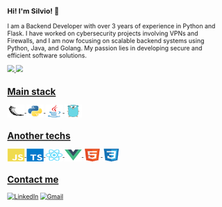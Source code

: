 ### Hi! I'm Silvio! 👋

I am a Backend Developer with over 3 years of experience in Python and Flask. I have worked on cybersecurity projects involving VPNs and Firewalls, and I am now focusing on scalable backend systems using Python, Java, and Golang. My passion lies in developing secure and efficient software solutions.


<div>
  <a href="https://github.com/silviorneto">
  <img height="200em" src="https://github-readme-stats.vercel.app/api?username=silviorneto&show_icons=true&theme=dark&include_all_commits=true&count_private=true"/>
  <img height="200em" src="https://github-readme-stats.vercel.app/api/top-langs/?username=silviorneto&layout=compact&langs_count=10&theme=dark"/>
</div>

## Main stack
<div style="display: inline_block">
  <img align="center" height="30" width="40" src="https://raw.githubusercontent.com/devicons/devicon/master/icons/flask/flask-original.svg" alt="Flask">
  <img align="center" height="30" width="40" src="https://raw.githubusercontent.com/devicons/devicon/master/icons/python/python-original.svg" alt="Python">
  <img align="center" height="30" width="40" src="https://raw.githubusercontent.com/devicons/devicon/master/icons/java/java-original.svg" alt="Java 11">
  <img align="center" height="30" width="40" src="https://raw.githubusercontent.com/devicons/devicon/master/icons/go/go-original.svg" alt="Golang">

## Another techs
</div>
  <img align="center" height="30" width="40" src="https://raw.githubusercontent.com/devicons/devicon/master/icons/javascript/javascript-plain.svg" alt="Javascript">
  <img align="center" height="30" width="40" src="https://raw.githubusercontent.com/devicons/devicon/master/icons/typescript/typescript-plain.svg" alt="Typescript">
  <img align="center" height="30" width="40" src="https://raw.githubusercontent.com/devicons/devicon/master/icons/react/react-original.svg" alt="React">
  <img align="center" height="30" width="40" src="https://raw.githubusercontent.com/devicons/devicon/master/icons/vuejs/vuejs-original.svg" alt="Vue">
  <img align="center" height="30" width="40" src="https://raw.githubusercontent.com/devicons/devicon/master/icons/html5/html5-original.svg" alt="HTML5">
  <img align="center" height="30" width="40" src="https://raw.githubusercontent.com/devicons/devicon/master/icons/css3/css3-original.svg" alt="CSS3">
                                                                    
  
## Contact me
[![LinkedIn](https://img.shields.io/badge/LinkedIn-0077B5?style=for-the-badge&logo=linkedin&logoColor=white
)](https://www.linkedin.com/in/silvioromanoneto/)
[![Gmail](https://img.shields.io/badge/Gmail-D14836?style=for-the-badge&logo=gmail&logoColor=white
)](mailto:silvioromano.dev@gmail.com)
